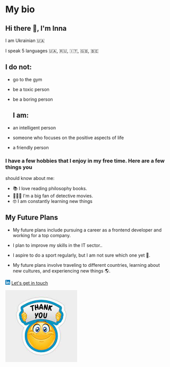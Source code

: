 # My bio

## Hi there 👋, I'm Inna

I am Ukrainian 🇺🇦

I speak 5 languages 🇺🇦, 🇷🇺, 🇮🇹, 🇬🇧, 🇧🇪

## I do not:

- go to the gym
- be a toxic person
- be a boring person

  ## I am:

- an intelligent person
- someone who focuses on the positive aspects of life
- a friendly person

### I have a few hobbies that I enjoy in my free time. Here are a few things you

should know about me:

- 📚 I love reading philosophy books.
- 🕵🏼‍♀️ I'm a big fan of detective movies.
- 🤓 I am constantly learning new things

## My Future Plans

- My future plans include pursuing a career as a frontend developer and working
  for a top company.

- I plan to improve my skills in the IT sector..

- I aspire to do a sport regularly, but I am not sure which one yet 🫣.

- My future plans involve traveling to different countries, learning about new
  cultures, and experiencing new things 🌎.

![linkedin](/student-bios/img/linkedin.png)
[Let's get in touch](https://www.linkedin.com/in/inna-vozniak-14a8a010a/)

![Emoji](/student-bios/img/emoji.jpeg)
